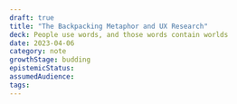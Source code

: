 ```yaml
---
draft: true
title: "The Backpacking Metaphor and UX Research"
deck: People use words, and those words contain worlds
date: 2023-04-06
category: note
growthStage: budding
epistemicStatus: 
assumedAudience: 
tags: 
---
```



